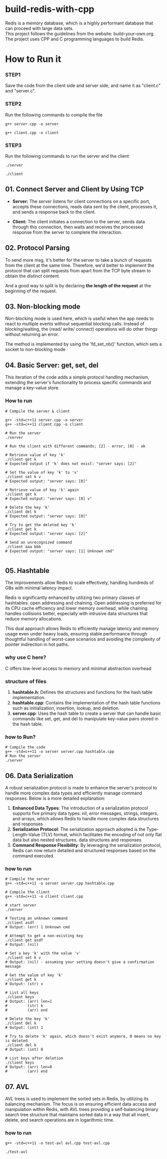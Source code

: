 # build-redis-with-cpp  
Redis is a memory database, which is a highly performant database that can proceed with large data sets.  
This project follows the guidelines from the website: build-your-own.org.  
The project uses CPP and C programming languages to build Redis. 
# How to Run it
### STEP1
Save the code from the client side and server side, and name it as "client.c" and "server.c".
### STEP2
Run the following commands to compile the file
```shell
g++ server.cpp -o server

g++ client.cpp -o client
```
### STEP3
Run the following commands to run the server and the client
```shell
./server

./client

```

## 01. Connect Server and Client by Using TCP
- **Server:** The server listens for client connections on a specific port, accepts these connections, reads data sent by the client, processes it, and sends a response back to the client.

- **Client:** The client initiates a connection to the server, sends data through this connection, then waits and receives the processed response from the server to complete the interaction.

## 02. Protocol Parsing
To send more msg, it's better for the server to take a bunch of requests from the client at the same time. Therefore, we'd better to implement the protocol that can split requests from apart from the TCP byte stream to obtain the distinct content. 

And a good way to split is by declaring **the length of the request** at the beginning of the request.

## 03. Non-blocking mode
Non-blocking mode is  used here, which is useful when the app needs to react to multiple events without sequential blocking calls. Instead of blocking/waiting, the (read/ write/ connect) operations will do other things without returning an error.

The method is implemented by using the 'fd_set_nb()' function, which sets a socket to non-blocking mode

## 04. Basic Server: get, set, del  
This iteration of the code adds a simple protocol handling mechanism, extending the server's functionality to process specific commands and manage a key-value store. 
### How to run
```shell
# Compile the server & client

g++ -std=c++11 server.cpp -o server
g++ -std=c++11 client.cpp -o client

# Run the server
./server

# Run the client with different commands; [2] - error, [0] - ok

# Retrieve value of key 'k'
./client get k
# Expected output if 'k' does not exist: "server says: [2]"

# Set the value of key 'k' to 'v'
./client set k v
# Expected output: "server says: [0]"

# Retrieve value of key 'k' again
./client get k
# Expected output: "server says: [0] v"

# Delete the key 'k'
./client del k
# Expected output: "server says: [0]"

# Try to get the deleted key 'k'
./client get k
# Expected output: "server says: [2]"

# Send an unrecognized command
./client aaa bbb
# Expected output: "server says: [1] Unknown cmd"


```

## 05. Hashtable

The improvements allow Redis to scale effectively, handling hundreds of GBs with minimal latency impact.  

Redis is significantly enhanced by utilizing two primary classes of hashtables: open addressing and chaining. Open addressing is preferred for its CPU cache efficiency and lower memory overhead, while chaining handles collisions better, especially with intrusive data structures that reduce memory allocations.   

This dual approach allows Redis to efficiently manage latency and memory usage even under heavy loads, ensuring stable performance through thoughtful handling of worst-case scenarios and avoiding the complexity of pointer indirection in hot paths.   

### why use C here?
C offers low-level access to memory and minimal abstraction overhead

### structure of files
1. **hashtable.h**: Defines the structures and functions for the hash table implementation.  
2. **hashtable.cpp**: Contains the implementation of the hash table functions such as initialization, insertion, lookup, and deletion.  
3. **server.cpp**: Uses the hash table to create a server that can handle basic commands like set, get, and del to manipulate key-value pairs stored in the hash table.  

### how to Run?
```shell
# Compile the code
g++ -std=c++11 -o server server.cpp hashtable.cpp
# Run the server
./server
```

## 06. Data Serialization
A robust serialization protocol is made to enhance the server's protocol to handle more complex data types and efficiently manage command responses. Below is a more detailed explanation:  
1. **Enhanced Data Types**: The introduction of a serialization protocol supports five primary data types: nil, error messages, strings, integers, and arrays, which  allows Redis to handle more complex data structures and responses
2. **Serialization Protocol**: The serialization approach adopted is the Type-Length-Value (TLV) format, which facilitates the encoding of not only flat data but also nested structures.
data structures and responses
3. **Command Response Flexibility**: By leveraging the serialization protocol, Redis can now return detailed and structured responses based on the command executed.  
### how to  run
```shell
# Compile the server
g++ -std=c++11 -o server server.cpp hashtable.cpp

# Compile the client
g++ -std=c++11 -o client client.cpp

# start server
./server

# Testing an unknown command
./client asdf
# Output: (err) 1 Unknown cmd

# Attempt to get a non-existing key
./client get asdf
# Output: (nil)

# Set a key 'k' with the value 'v'
./client set k v
# Output: (nil) - assuming your setting doesn't give a confirmation message

# Get the value of key 'k'
./client get k
# Output: (str) v

# List all keys
./client keys
# Output: (arr) len=1
#         (str) k
#         (arr) end

# Delete the key 'k'
./client del k
# Output: (int) 1

# Try to delete 'k' again, which doesn't exist anymore, 0 means no key is deleted
./client del k
# Output: (int) 0

# List keys after deletion
./client keys
# Output: (arr) len=0
#         (arr) end

```

## 07. AVL
AVL trees is used to implement the sorted sets in Redis, by utilizing its balancing mechanism. The focus is on ensuring efficient data access and manipulation within Redis, with AVL trees providing a self-balancing binary search tree structure that maintains sorted data in a way that all insert, delete, and search operations are in logarithmic time.

### how to run
```shell
g++ -std=c++11 -o test-avl avl.cpp test-avl.cpp

./test-avl

```